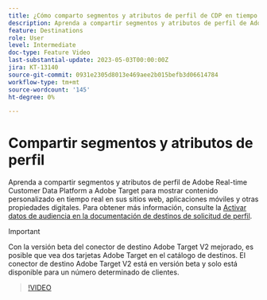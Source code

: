 ```yaml
---
title: ¿Cómo comparto segmentos y atributos de perfil de CDP en tiempo real de Adobe con Adobe Target?
description: Aprenda a compartir segmentos y atributos de perfil de Adobe Real-time Customer Data Platform a Adobe Target para mostrar contenido personalizado en tiempo real en sus sitios web, aplicaciones móviles y otras propiedades digitales.
feature: Destinations
role: User
level: Intermediate
doc-type: Feature Video
last-substantial-update: 2023-05-03T00:00:00Z
jira: KT-13140
source-git-commit: 0931e2305d8013e469aee2b015befb3d06614784
workflow-type: tm+mt
source-wordcount: '145'
ht-degree: 0%

---
```



# Compartir segmentos y atributos de perfil

Aprenda a compartir segmentos y atributos de perfil de Adobe Real-time Customer Data Platform a Adobe Target para mostrar contenido personalizado en tiempo real en sus sitios web, aplicaciones móviles y otras propiedades digitales. Para obtener más información, consulte la [Activar datos de audiencia en la documentación de destinos de solicitud de perfil](https://experienceleague.adobe.com/docs/experience-platform/destinations/ui/activate/activate-profile-request-destinations.html).

>[!IMPORTANT]
>
>Con la versión beta del conector de destino Adobe Target V2 mejorado, es posible que vea dos tarjetas Adobe Target en el catálogo de destinos. El conector de destino Adobe Target V2 está en versión beta y solo está disponible para un número determinado de clientes.

>[!VIDEO](https://video.tv.adobe.com/v/3419036/?learn=on)
